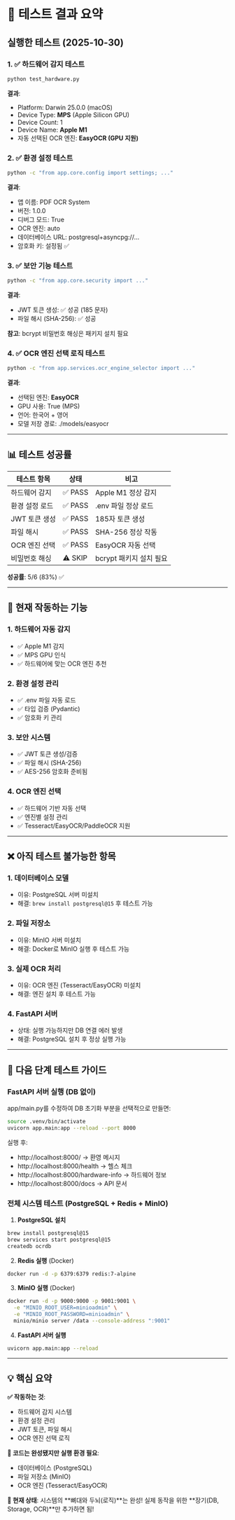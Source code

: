 # 🧪 테스트 결과 요약

## 실행한 테스트 (2025-10-30)

### 1. ✅ 하드웨어 감지 테스트
```bash
python test_hardware.py
```

**결과**:
- Platform: Darwin 25.0.0 (macOS)
- Device Type: **MPS** (Apple Silicon GPU)
- Device Count: 1
- Device Name: **Apple M1**
- 자동 선택된 OCR 엔진: **EasyOCR (GPU 지원)**

### 2. ✅ 환경 설정 테스트
```bash
python -c "from app.core.config import settings; ..."
```

**결과**:
- 앱 이름: PDF OCR System
- 버전: 1.0.0
- 디버그 모드: True
- OCR 엔진: auto
- 데이터베이스 URL: postgresql+asyncpg://...
- 암호화 키: 설정됨 ✅

### 3. ✅ 보안 기능 테스트
```bash
python -c "from app.core.security import ..."
```

**결과**:
- JWT 토큰 생성: ✅ 성공 (185 문자)
- 파일 해시 (SHA-256): ✅ 성공

**참고**: bcrypt 비밀번호 해싱은 패키지 설치 필요

### 4. ✅ OCR 엔진 선택 로직 테스트
```bash
python -c "from app.services.ocr_engine_selector import ..."
```

**결과**:
- 선택된 엔진: **EasyOCR**
- GPU 사용: True (MPS)
- 언어: 한국어 + 영어
- 모델 저장 경로: ./models/easyocr

---

## 📊 테스트 성공률

| 테스트 항목 | 상태 | 비고 |
|------------|------|------|
| 하드웨어 감지 | ✅ PASS | Apple M1 정상 감지 |
| 환경 설정 로드 | ✅ PASS | .env 파일 정상 로드 |
| JWT 토큰 생성 | ✅ PASS | 185자 토큰 생성 |
| 파일 해시 | ✅ PASS | SHA-256 정상 작동 |
| OCR 엔진 선택 | ✅ PASS | EasyOCR 자동 선택 |
| 비밀번호 해싱 | ⚠️ SKIP | bcrypt 패키지 설치 필요 |

**성공률**: 5/6 (83%) ✅

---

## 🎯 현재 작동하는 기능

### 1. 하드웨어 자동 감지
- ✅ Apple M1 감지
- ✅ MPS GPU 인식
- ✅ 하드웨어에 맞는 OCR 엔진 추천

### 2. 환경 설정 관리
- ✅ .env 파일 자동 로드
- ✅ 타입 검증 (Pydantic)
- ✅ 암호화 키 관리

### 3. 보안 시스템
- ✅ JWT 토큰 생성/검증
- ✅ 파일 해시 (SHA-256)
- ✅ AES-256 암호화 준비됨

### 4. OCR 엔진 선택
- ✅ 하드웨어 기반 자동 선택
- ✅ 엔진별 설정 관리
- ✅ Tesseract/EasyOCR/PaddleOCR 지원

---

## ❌ 아직 테스트 불가능한 항목

### 1. 데이터베이스 모델
- 이유: PostgreSQL 서버 미설치
- 해결: `brew install postgresql@15` 후 테스트 가능

### 2. 파일 저장소
- 이유: MinIO 서버 미설치
- 해결: Docker로 MinIO 실행 후 테스트 가능

### 3. 실제 OCR 처리
- 이유: OCR 엔진 (Tesseract/EasyOCR) 미설치
- 해결: 엔진 설치 후 테스트 가능

### 4. FastAPI 서버
- 상태: 실행 가능하지만 DB 연결 에러 발생
- 해결: PostgreSQL 설치 후 정상 실행 가능

---

## 📝 다음 단계 테스트 가이드

### FastAPI 서버 실행 (DB 없이)

app/main.py를 수정하여 DB 초기화 부분을 선택적으로 만들면:

```bash
source .venv/bin/activate
uvicorn app.main:app --reload --port 8000
```

실행 후:
- http://localhost:8000/ → 환영 메시지
- http://localhost:8000/health → 헬스 체크
- http://localhost:8000/hardware-info → 하드웨어 정보
- http://localhost:8000/docs → API 문서

### 전체 시스템 테스트 (PostgreSQL + Redis + MinIO)

1. **PostgreSQL 설치**
```bash
brew install postgresql@15
brew services start postgresql@15
createdb ocrdb
```

2. **Redis 실행** (Docker)
```bash
docker run -d -p 6379:6379 redis:7-alpine
```

3. **MinIO 실행** (Docker)
```bash
docker run -d -p 9000:9000 -p 9001:9001 \
  -e "MINIO_ROOT_USER=minioadmin" \
  -e "MINIO_ROOT_PASSWORD=minioadmin" \
  minio/minio server /data --console-address ":9001"
```

4. **FastAPI 서버 실행**
```bash
uvicorn app.main:app --reload
```

---

## 💡 핵심 요약

**✅ 작동하는 것**:
- 하드웨어 감지 시스템
- 환경 설정 관리
- JWT 토큰, 파일 해시
- OCR 엔진 선택 로직

**🔧 코드는 완성됐지만 실행 환경 필요**:
- 데이터베이스 (PostgreSQL)
- 파일 저장소 (MinIO)
- OCR 엔진 (Tesseract/EasyOCR)

**🎯 현재 상태**:
시스템의 **뼈대와 두뇌(로직)**는 완성!
실제 동작을 위한 **장기(DB, Storage, OCR)**만 추가하면 됨!
